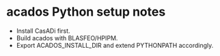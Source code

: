# acados Python setup notes
- Install CasADi first.
- Build acados with BLASFEO/HPIPM.
- Export ACADOS_INSTALL_DIR and extend PYTHONPATH accordingly.
